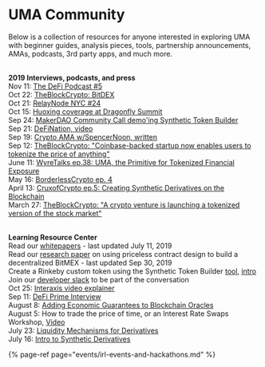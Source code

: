 # UMA Community

Below is a collection of resources for anyone interested in exploring UMA with beginner guides, analysis pieces, tools, partnership announcements, AMAs, podcasts, 3rd party apps, and much more.

<br><b>2019 Interviews, podcasts, and press</b>
<br>Nov 11: [The DeFi Podcast #5](https://medium.com/defi-school/developing-standards-for-universal-market-access-featuring-allison-lu-of-monolith-%EF%B8%8F-6ab171cd157a)
<br>Oct 22: [TheBlockCrypto: BitDEX](https://www.theblockcrypto.com/genesis/43900/bitdex-a-decentralized-exchange-for-perpetual-swaps)
<br>Oct 21: [RelayNode NYC #24](https://www.definancier.com/blog/2019/10/6/relaynode-new-york-city-may-13-4szr9-hegke-s5zxx-hkp9m-g5xz2-gachk-fkncp-d8bam-2azxd-nz6pe-fmk23-wdywx-grhly-sheye-5wztw)
<br>Oct 15: [Huoxing coverage at Dragonfly Summit](https://m.huoxing24.com/newsdetailShare/20191016004957841961.html?from=singlemessage&isappinstalled=0)
<br>Sep 24: [MakerDAO Community Call demo'ing Synthetic Token Builder](https://www.reddit.com/r/MakerDAO/comments/d8agu0/meeting_makerdao_community_calltuesday_september/)
<br>Sep 21: [DeFiNation, video](https://www.facebook.com/claytonroche/videos/10100166889050346/)
<br>Sep 19: [Crypto AMA w/SpencerNoon, written](https://t.me/c/1477285922/4102)
<br>Sep 12: [TheBlockCrypto: "Coinbase-backed startup now enables users to tokenize the price of anything"](https://www.theblockcrypto.com/linked/39355/a-coinbase-backed-startup-now-enables-users-to-tokenize-the-price-of-anything/)
<br>June 11: [WyreTalks ep.38: UMA, the Primitive for Tokenized Financial Exposure](https://wyre-talks.simplecast.com/episodes/ep-38-uma-the-primitive-for-tokenized-7vXX_xPm)
<br>May 16: [BorderlessCrypto ep. 4](https://t.co/bdRlx2yfir?amp=1)
<br>April 13: [CruxofCrypto ep.5: Creating Synthetic Derivatives on the Blockchain](http://cruxofcrypto.com/e05-creating-synthetic-derivatives-on-the-blockchain-with-hart-lambur-of-uma/)
<br>March 27: [TheBlockCrypto: "A crypto venture is launching a tokenized version of the stock market"](https://www.theblockcrypto.com/2019/03/27/a-crypto-venture-is-launching-a-tokenized-version-of-the-stock-market/)

<br><b>Learning Resource Center</b>
<br>Read our [whitepapers](https://github.com/UMAprotocol/whitepaper) - last updated July 11, 2019
<br>Read our [research paper](https://twitter.com/UMAprotocol/status/1179045704918011906) on using priceless contract design to build a decentralized BitMEX - last updated Sep 30, 2019
<br>Create a Rinkeby custom token using the Synthetic Token Builder [tool](http://tokenbuilder.umaproject.org), [intro](https://medium.com/uma-project/announcing-the-uma-synthetic-token-builder-8bf37c645e94)
<br>Join our [developer slack](https://join.slack.com/t/umaprotocol/shared_invite/enQtNTk4MjQ4ODY0MDA1LTM4ODg0NGZhYWZkNjkzMDE4MjU0ZGFlYWQzZTFiZWFlZjI2NDE4OGI2NWY3OTdhYjYyZjg0MjAzMTgwODVhZTE) to be part of the conversation
<br>Oct 25: [Interaxis video explainer](https://www.youtube.com/watch?v=eiQckeh4szU)
<br>Sep 11: [DeFi Prime Interview](https://defiprime.com/uma)
<br>August 8: [Adding Economic Guarantees to Blockchain Oracles](https://medium.com/uma-project/umas-data-verification-mechanism-3c5342759eb8)
<br>August 5: How to trade the price of time, or an Interest Rate Swaps Workshop, [Video](https://youtu.be/TRITa2JJIyU)
<br>July 23: [Liquidity Mechanisms for Derivatives](https://medium.com/uma-project/liquidity-mechanisms-for-derivatives-5568cc688b57)
<br>July 16: [Intro to Synthetic Derivatives](https://medium.com/uma-project/intro-to-blockchain-based-synthetic-derivatives-d3a61f3e6e79)

{% page-ref page="events/irl-events-and-hackathons.md" %}



